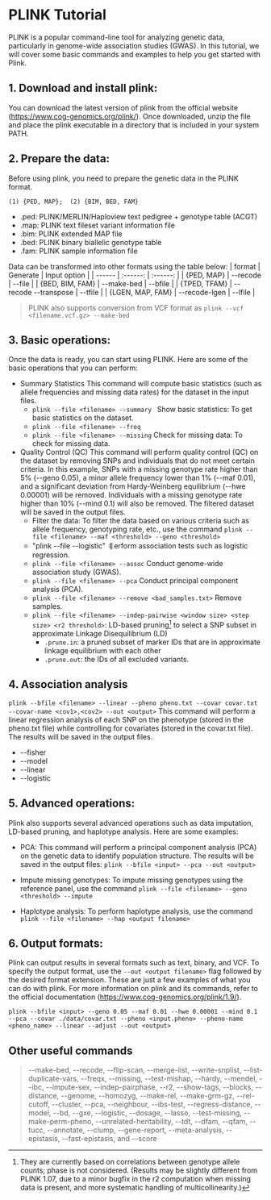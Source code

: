 # PLINK Tutorial
PLINK is a popular command-line tool for analyzing genetic data, particularly in genome-wide association studies (GWAS). In this tutorial, we will cover some basic commands and examples to help you get started with Plink.


## 1. Download and install plink:
You can download the latest version of plink from the official website (https://www.cog-genomics.org/plink/). Once downloaded, unzip the file and place the plink executable in a directory that is included in your system PATH.


## 2. Prepare the data:
Before using plink, you need to prepare the genetic data in the PLINK format.

```(1) {PED, MAP};  (2) {BIM, BED, FAM}```

  - .ped: PLINK/MERLIN/Haploview text pedigree + genotype table (ACGT)
  - .map: PLINK text fileset variant information file
  - .bim: PLINK extended MAP file
  - .bed: PLINK binary biallelic genotype table
  - .fam: PLINK sample information file

Data can be transformed into other formats using the table below:
| format | Generate | Input option |
| ------ | :------: | :------: |
| {PED, MAP} | --recode | --file |
| {BED, BIM, FAM} | --make-bed | --bfile |
| {TPED, TFAM} | --recode --transpose | --tfile |
| {LGEN, MAP, FAM} | --recode-lgen | --lfile |
> PLINK also supports conversion from VCF format as ```plink --vcf <filename.vcf.gz> --make-bed```

## 3. Basic operations:
Once the data is ready, you can start using PLINK. Here are some of the basic operations that you can perform:
- Summary Statistics
This command will compute basic statistics (such as allele frequencies and missing data rates) for the dataset in the input files.
  - ```plink --file <filename> --summary ``` Show basic statistics: To get basic statistics on the dataset.
  - ```plink --file <filename> --freq```
  - ``` plink --file <filename> --missing ``` Check for missing data: To check for missing data.
- Quality Control (QC)
This command will perform quality control (QC) on the dataset by removing SNPs and individuals that do not meet certain criteria. In this example, SNPs with a missing genotype rate higher than 5% (--geno 0.05), a minor allele frequency lower than 1% (--maf 0.01), and a significant deviation from Hardy-Weinberg equilibrium (--hwe 0.00001) will be removed. Individuals with a missing genotype rate higher than 10% (--mind 0.1) will also be removed. The filtered dataset will be saved in the output files.
  - Filter the data: To filter the data based on various criteria such as allele frequency, genotyping rate, etc., use the command ``` plink --file <filename> --maf <threshold> --geno <threshold> ```
  - "plink --file <filename> --logistic" ㅖerform association tests such as logistic regression.
  - ```plink --file <filename> --assoc``` Conduct genome-wide association study (GWAS).
  - ```plink --file <filename> --pca``` Conduct principal component analysis (PCA).
  - ```plink --file <filename> --remove <bad_samples.txt>``` Remove samples.
  - ```plink --file <filename> --indep-pairwise <window size> <step size> <r2 threshold>```: LD-based pruning[^1] to select a SNP subset in approximate Linkage Disequilibrium (LD)
    - ```.prune.in```: a pruned subset of marker IDs that are in approximate linkage equilibrium with each other
    - ```.prune.out```: the IDs of all excluded variants.
[^1]: They are currently based on correlations between genotype allele counts; phase is not considered. (Results may be slightly different from PLINK 1.07, due to a minor bugfix in the r2 computation when missing data is present, and more systematic handling of multicollinearity.)
  

  
## 4. Association analysis
```plink --bfile <filename> --linear --pheno pheno.txt --covar covar.txt --covar-name <cov1>,<cov2> --out <output>```
This command will perform a linear regression analysis of each SNP on the phenotype (stored in the pheno.txt file) while controlling for covariates (stored in the covar.txt file). The results will be saved in the output files.

  - --fisher
  - --model
  - --linear
  - --logistic
  
## 5. Advanced operations:
Plink also supports several advanced operations such as data imputation, LD-based pruning, and haplotype analysis. Here are some examples:
  - PCA: This command will perform a principal component analysis (PCA) on the genetic data to identify population structure. The results will be saved in the output files: ```plink --bfile <input> --pca --out <output>```
- Impute missing genotypes: To impute missing genotypes using the reference panel, use the command ```plink --file <filename> --geno <threshold> --impute```

  
- Haplotype analysis: To perform haplotype analysis, use the command ```plink --file <filename> --hap <output filename>```

## 6. Output formats:
Plink can output results in several formats such as text, binary, and VCF. To specify the output format, use the ```--out <output filename>``` flag followed by the desired format extension.
These are just a few examples of what you can do with plink. For more information on plink and its commands, refer to the official documentation (https://www.cog-genomics.org/plink/1.9/).

  
  
  

```plink --bfile <input> --geno 0.05 --maf 0.01 --hwe 0.00001 --mind 0.1 --pca --covar ./data/covar.txt --pheno <input.pheno> --pheno-name <pheno_name> --linear --adjust --out <output>```
  

  

  
## Other useful commands

> --make-bed, --recode, --flip-scan, --merge-list, --write-snplist, --list-duplicate-vars, --freqx, --missing, --test-mishap, --hardy, --mendel, --ibc, --impute-sex, --indep-pairphase, --r2, --show-tags, --blocks, --distance, --genome, --homozyg, --make-rel, --make-grm-gz, --rel-cutoff, --cluster, --pca, --neighbour, --ibs-test, --regress-distance, --model, --bd, --gxe, --logistic, --dosage, --lasso, --test-missing, --make-perm-pheno, --unrelated-heritability, --tdt, --dfam, --qfam, --tucc, --annotate, --clump, --gene-report, --meta-analysis, --epistasis, --fast-epistasis, and --score
